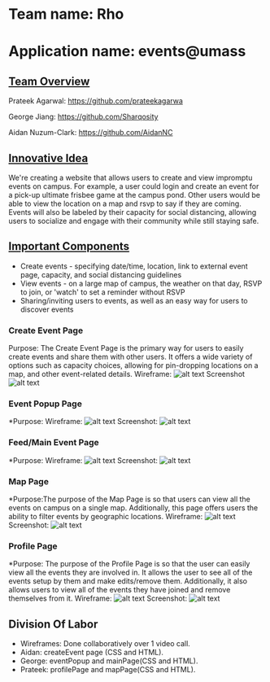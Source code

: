 # Team name: Rho

# Application name: events@umass

## <ins>Team Overview</ins>
Prateek Agarwal: https://github.com/prateekagarwa

George Jiang: https://github.com/Sharqosity

Aidan Nuzum-Clark: https://github.com/AidanNC




## <ins>Innovative Idea</ins>
We're creating a website that allows users to create and view impromptu events on campus. For example, a user could login and create an event for a pick-up ultimate frisbee game at the campus pond. Other users would be able to view the location on a map and rsvp to say if they are coming. Events will also be labeled by their capacity for social distancing, allowing users to socialize and engage with their community while still staying safe.

## <ins> Important Components</ins>
* Create events - specifying date/time, location, link to external event page, capacity, and social distancing guidelines
* View events - on a large map of campus, the weather on that day, RSVP to join, or 'watch' to set a reminder without RSVP
* Sharing/inviting users to events, as well as an easy way for users to discover events






### Create Event Page
Purpose: The Create Event Page is the primary way for users to easily create events and share them with other users. It offers a wide variety of options
such as capacity choices, allowing for pin-dropping locations on a map, and other event-related details. 
Wireframe:
![alt text](https://github.com/Sharqosity/cs326-final-rho/blob/main/docs/Wireframes/createEvent.png)
Screenshot
![alt text](https://github.com/Sharqosity/cs326-final-rho/blob/main/docs/Screenshots/createEvent.png)


### Event Popup Page
*Purpose:
Wireframe:
![alt text](https://github.com/Sharqosity/cs326-final-rho/blob/main/docs/Wireframes/eventPopup.png)
Screenshot:
![alt text](https://github.com/Sharqosity/cs326-final-rho/blob/main/docs/Screenshots/eventPage.png)

### Feed/Main Event Page
*Purpose:
Wireframe:
![alt text](https://github.com/Sharqosity/cs326-final-rho/blob/main/docs/Wireframes/mainPage.png)
Screenshot:
![alt text](https://github.com/Sharqosity/cs326-final-rho/blob/main/docs/Screenshots/feed.png)

### Map Page
*Purpose:The purpose of the Map Page is so that users can view all the events on campus on a single map. Additionally, this page offers 
users the ability to filter events by geographic locations.
Wireframe:
![alt text](https://github.com/Sharqosity/cs326-final-rho/blob/main/docs/Wireframes/mapPage.png)
Screenshot:
![alt text](https://github.com/Sharqosity/cs326-final-rho/blob/main/docs/Screenshots/mapPage.png)

### Profile Page
*Purpose: The purpose of the Profile Page is so that the user can easily view all the events they are involved in. It allows the user
to see all of the events setup by them and make edits/remove them. Additionally, it also allows users to view all of the events they have joined
and remove themselves from it.
Wireframe:
![alt text](https://github.com/Sharqosity/cs326-final-rho/blob/main/docs/Wireframes/profilePage.png)
Screenshot:
![alt text](https://github.com/Sharqosity/cs326-final-rho/blob/main/docs/Screenshots/profile.png)



## Division Of Labor
* Wireframes: Done collaboratively over 1 video call.
* Aidan: createEvent page (CSS and HTML).
* George: eventPopup and mainPage(CSS and HTML). 
* Prateek: profilePage and mapPage(CSS and HTML). 


